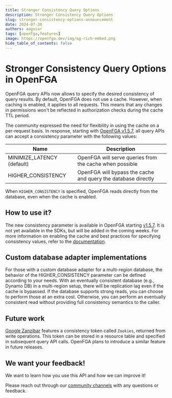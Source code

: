 ```yaml
---
title: Stronger Consistency Query Options
description: Stronger Consistency Query Options
slug: stronger-consistency-options-announcement
date: 2024-07-30
authors: aaguiar
tags: [openfga,features]
image: https://openfga.dev/img/og-rich-embed.png
hide_table_of_contents: false
---
```

# Stronger Consistency Query Options in OpenFGA

OpenFGA query APIs now allows to specify the desired consistency of query results. By default, OpenFGA does not use a cache. However, when caching is enabled, it applies to all requests. This means that any changes in permissions won't be reflected in authorization checks during the cache TTL period.

The community expressed the need for flexibility in using the cache on a per-request basis. In response, starting with [OpenFGA v1.5.7](https://github.com/openfga/openfga/releases/tag/v1.5.7), all query APIs can accept a consistency parameter with the following values:

| Name                        | Description                                                                                                   |  
|-----------------------------|---------------------------------------------------------------------------------------------------------------|
| MINIMIZE_LATENCY (default)  | OpenFGA will serve queries from the cache when possible           | 
| HIGHER_CONSISTENCY          |  OpenFGA will bypass the cache and query the database directly   |

When `HIGHER_CONSISTENCY` is specified, OpenFGA reads directly from the database, even when the cache is enabled.

## How to use it?

The new consistency parameter is available in OpenFGA starting [v1.5.7](https://github.com/openfga/openfga/releases/tag/v1.5.7). It is not yet available in the SDKs, but will be added in the coming weeks. For more information on enabling the cache and best practices for specifying consistency values, refer to the [documentation](https://openfga.dev/docs/interacting/consistency).

## Custom database adapter implementations

For those with a custom database adapter for a multi-region database, the behavior of the HIGHER_CONSISTENCY parameter can be defined according to your needs. With an eventually consistent database (e.g., Dynamo DB) in a multi-region setup, there will be replication lag even if the cache is bypassed. If the database supports strong reads, you can choose to perform those at an extra cost. Otherwise, you can perform an eventually consistent read without providing full consistency semantics to the caller.

## Future work

[Google Zanzibar](https://zanzibar.academy) features a consistency token called `Zookies`, returned from write operations. This token can be stored in a resource table and specified in subsequent query API calls. OpenFGA plans to introduce a similar feature in future releases.

## We want your feedback!

We want to learn how you use this API and how we can improve it!

Please reach out through our [community channels](https://openfga.dev/community) with any questions or feedback.
